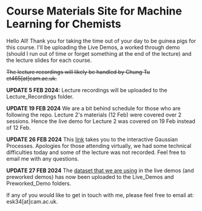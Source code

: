 # Course Materials Site for Machine Learning for Chemists
Hello All!  Thank you for taking the time out of your day to be guinea pigs for this course. I'll be uploading the Live Demos, a worked through demo (should I run out of time or forget something at the end of the lecture) and the lecture slides for each course.

~~The lecture recordings will likely be handled by Chung Tu ct465[at]cam.ac.uk.~~

**UPDATE 5 FEB 2024:** Lecture recordings will be uploaded to the Lecture_Recordings folder.

**UPDATE 19 FEB 2024** We are a bit behind schedule for those who are following the repo. Lecture 2's materials (12 Feb) were covered over 2 sessions. Hence the live demo for Lecture 2 was covered on 19 Feb instead of 12 Feb.

**UPDATE 26 FEB 2024** This [link](https://distill.pub/2019/visual-exploration-gaussian-processes/) takes you to the interactive Gaussian Processes. Apologies for those attending virtually, we had some technical difficulties today and some of the lecture was not recorded. Feel free to email me with any questions.

**UPDATE 27 FEB 2024** The [dataset that we are using](https://github.com/doylelab/rxnpredict/blob/master/data_table.csv) in the live demos (and preworked demos) has now been uploaded to the Live_Demos and Preworked_Demo folders.

If any of you would like to get in touch with me, please feel free to email at: esk34[at]cam.ac.uk.


